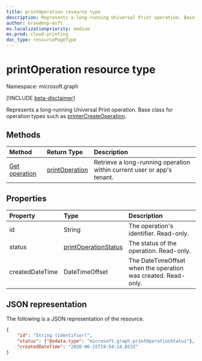```yaml
---
title: printOperation resource type
description: Represents a long-running Universal Print operation. Base class for operation types such as printerCreateOperation.
author: braedenp-msft
ms.localizationpriority: medium
ms.prod: cloud-printing
doc_type: resourcePageType
---
```


# printOperation resource type

Namespace: microsoft.graph

[!INCLUDE [beta-disclaimer](../../includes/beta-disclaimer.md)]

Represents a long-running Universal Print operation. Base class for operation types such as [printerCreateOperation](printercreateoperation.md).

## Methods

| Method       | Return Type | Description |
|:-------------|:------------|:------------|
| [Get operation](../api/printoperation-get.md) | [printOperation](printoperation.md) | Retrieve a long-running operation within current user or app's tenant. |

## Properties
| Property     | Type        | Description |
|:-------------|:------------|:------------|
|id|String|The operation's identifier. Read-only.|
|status|[printOperationStatus](printoperationstatus.md)|The status of the operation. Read-only.|
|createdDateTime|DateTimeOffset|The DateTimeOffset when the operation was created. Read-only.|

## JSON representation

The following is a JSON representation of the resource.

<!-- {
  "blockType": "resource",
  "optionalProperties": [

  ],
  "@odata.type": "microsoft.graph.printOperation",
  "keyProperty": "id",
  "baseType":"microsoft.graph.entity"
}-->

```json
{
    "id": "String (identifier)",
    "status": {"@odata.type": "microsoft.graph.printOperationStatus"},
    "createdDateTime": "2020-06-15T19:54:14.853Z"
}
```

<!-- uuid: 8fcb5dbc-d5aa-4681-8e31-b001d5168d79
2015-10-25 14:57:30 UTC -->
<!-- {
  "type": "#page.annotation",
  "description": "printOperation resource",
  "keywords": "",
  "section": "documentation",
  "tocPath": ""
}-->


